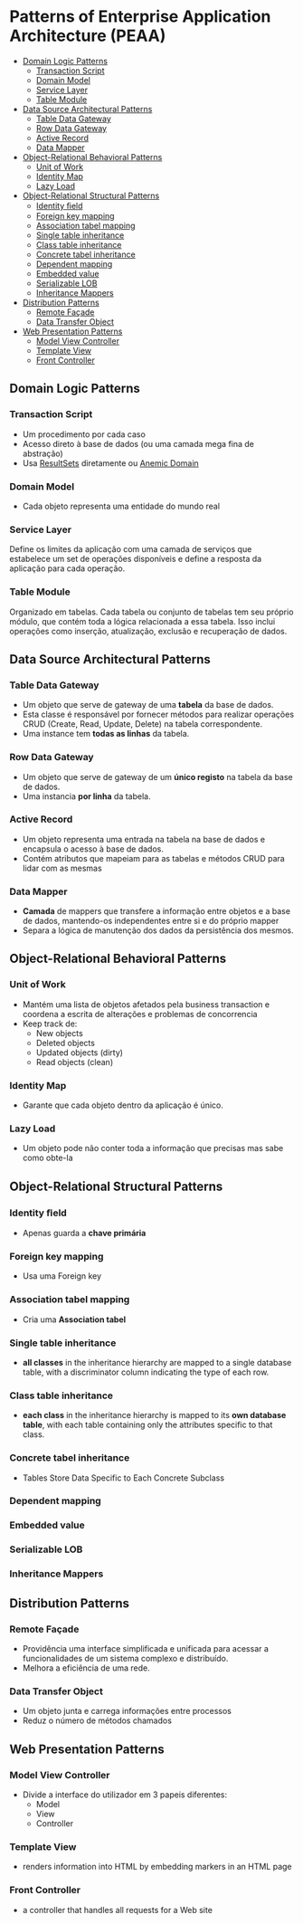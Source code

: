 # Patterns of Enterprise Application Architecture (PEAA) <!-- omit in toc -->

- [Domain Logic Patterns](#domain-logic-patterns)
  - [Transaction Script](#transaction-script)
  - [Domain Model](#domain-model)
  - [Service Layer](#service-layer)
  - [Table Module](#table-module)
- [Data Source Architectural Patterns](#data-source-architectural-patterns)
  - [Table Data Gateway](#table-data-gateway)
  - [Row Data Gateway](#row-data-gateway)
  - [Active Record](#active-record)
  - [Data Mapper](#data-mapper)
- [Object-Relational Behavioral Patterns](#object-relational-behavioral-patterns)
  - [Unit of Work](#unit-of-work)
  - [Identity Map](#identity-map)
  - [Lazy Load](#lazy-load)
- [Object-Relational Structural Patterns](#object-relational-structural-patterns)
  - [Identity ﬁeld](#identity-ﬁeld)
  - [Foreign key mapping](#foreign-key-mapping)
  - [Association tabel mapping](#association-tabel-mapping)
  - [Single table inheritance](#single-table-inheritance)
  - [Class table inheritance](#class-table-inheritance)
  - [Concrete tabel inheritance](#concrete-tabel-inheritance)
  - [Dependent mapping](#dependent-mapping)
  - [Embedded value](#embedded-value)
  - [Serializable LOB](#serializable-lob)
  - [Inheritance Mappers](#inheritance-mappers)
- [Distribution Patterns](#distribution-patterns)
  - [Remote Façade](#remote-façade)
  - [Data Transfer Object](#data-transfer-object)
- [Web Presentation Patterns](#web-presentation-patterns)
  - [Model View Controller](#model-view-controller)
  - [Template View](#template-view)
  - [Front Controller](#front-controller)


## Domain Logic Patterns

### Transaction Script

- Um procedimento por cada caso
- Acesso direto à base de dados (ou uma camada mega fina de abstração)
- Usa [ResultSets](#table-data-gateway) diretamente ou [Anemic Domain](#row-data-gateway)

### Domain Model

- Cada objeto representa uma entidade do mundo real

### Service Layer

Define os limites da aplicação com uma camada de serviços que estabelece um set de operações disponíveis e define a resposta da aplicação para cada operação.

### Table Module 

Organizado em tabelas. Cada tabela ou conjunto de tabelas tem seu próprio módulo, que contém toda a lógica relacionada a essa tabela. Isso inclui operações como inserção, atualização, exclusão e recuperação de dados.

## Data Source Architectural Patterns

### Table Data Gateway

- Um objeto que serve de gateway de uma **tabela** da base de dados.
- Esta classe é responsável por fornecer métodos para realizar operações CRUD (Create, Read, Update, Delete) na tabela correspondente. 
- Uma instance tem **todas as linhas** da tabela.

### Row Data Gateway

- Um objeto que serve de gateway de um **único registo** na tabela da base de dados.
- Uma instancia **por linha** da tabela.

### Active Record

- Um objeto representa uma entrada na tabela na base de dados e encapsula o acesso à base de dados.
- Contém atributos que mapeiam para as tabelas e métodos CRUD para lidar com as mesmas

### Data Mapper

- **Camada** de mappers que transfere a informação entre objetos e a base de dados, mantendo-os independentes entre si e do próprio mapper
- Separa a lógica de manutenção dos dados da persistência dos mesmos.

## Object-Relational Behavioral Patterns

### Unit of Work

- Mantém uma lista de objetos afetados pela business transaction e coordena a escrita de alterações e problemas de concorrencia
- Keep track de:
  - New objects
  - Deleted objects
  - Updated objects (dirty)
  - Read objects (clean)

### Identity Map

- Garante que cada objeto dentro da aplicação é único.

### Lazy Load

- Um objeto pode não conter toda a informação que precisas mas sabe como obte-la

## Object-Relational Structural Patterns

### Identity ﬁeld

- Apenas guarda a **chave primária**
  
### Foreign key mapping

- Usa uma Foreign key

### Association tabel mapping

- Cria uma **Association tabel**

### Single table inheritance

- **all classes** in the inheritance hierarchy are mapped to a single database table, with a discriminator column indicating the type of each row.

### Class table inheritance

- **each class** in the inheritance hierarchy is mapped to its **own database table**, with each table containing only the attributes specific to that class.

### Concrete tabel inheritance

- Tables Store Data Specific to Each Concrete Subclass 

### Dependent mapping
### Embedded value
### Serializable LOB
### Inheritance Mappers


## Distribution Patterns

### Remote Façade

- Providência uma interface simplificada e unificada para acessar a funcionalidades de um sistema complexo e distribuído. 
- Melhora  a eficiência de uma rede.

### Data Transfer Object

- Um objeto junta e carrega informações entre processos
- Reduz o número de métodos chamados

## Web Presentation Patterns

### Model View Controller

- Divide a interface do utilizador em 3 papeis diferentes:
  - Model
  - View
  - Controller

### Template View

- renders information into HTML by embedding markers in an HTML page

### Front Controller

- a controller that handles all requests for a Web site